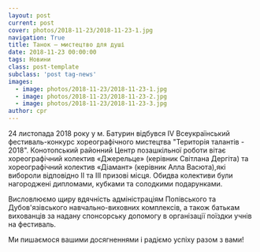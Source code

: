 ```yaml
---
layout: post
current: post
cover: photos/2018-11-23/2018-11-23-1.jpg
navigation: True
title: Танок – мистецтво для душі
date: 2018-11-23 00:00:00
tags: Новини
class: post-template
subclass: 'post tag-news'
images:
  - image: photos/2018-11-23/2018-11-23-1.jpg
  - image: photos/2018-11-23/2018-11-23-2.jpg
  - image: photos/2018-11-23/2018-11-23-3.jpg
author: cpr
---
```


24 листопада 2018 року  у м. Батурин відбувся ІV Всеукраїнський фестиваль-конкурс хореографічного мистецтва "Територія талантів - 2018". Конотопський районний Центр позашкільної роботи вітає хореографічний колектив «Джерельце» (керівник Світлана Дергіта) та хореографічний колектив «Діамант» (керівник Алла Васюта),які вибороли відповідно ІІ та ІІІ призові місця. Обидва колективи були нагороджені дипломами, кубками та солодкими подарунками.

Висловлюємо щиру вдячність адміністраціям Попівського  та Дубов'язівського навчально-виховних комплексів, а також батькам вихованців за надану спонсорську допомогу в організації поїздки учнів на фестиваль.

Ми пишаємося вашими досягненнями і радіємо успіху разом з вами!

